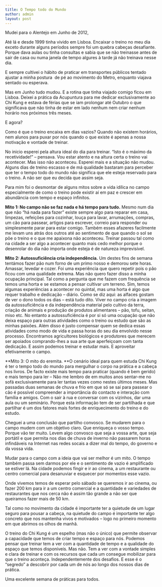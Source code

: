 ```yaml
---
title: O Tempo todo do Mundo
author: admin
layout: post
---
```

Mudei para o Alentejo em Junho de 2012,

Até lá e desde 1999 tinha vivido em Lisboa. Encaixar o treino no meu dia exceto durante alguns períodos sempre foi um quebra cabeças desafiante. Porque dava aulas ou tinha consultas e sabia que se não treinasse antes de sair de casa ou numa janela de tempo algures à tarde já não treinava nesse dia.

E sempre cultivei o hábito de praticar em transportes públicos tentado ajustar a minha postura  de pé ao movimento do Metro, enquanto viajava sentado ou esperava.

Mas em Junho tudo mudou. E a rotina que tinha viajado comigo ficou em Lisboa. Deixei a prática da Acupuntura para me dedicar exclusivamente ao Chi Kung e estava de férias que se iam prolongar até Outubro o que significava que não tinha de estar em lado nenhum nem criar nenhum horário nos próximos três meses.

E agora?

Como é que o treino encaixa em dias vazios? Quando não existem horários, nem alunos para puxar por nós quando o que existe é apenas a nossa motivação e vontade de treinar.

No inicio esperei pela altura ideal do dia para treinar. &#8220;Isto é o máximo da recetividade!&#8221; &#8211; pensava. Vou estar atento e na altura certa o treino vai acontecer. Mas isso não aconteceu. Esperei mais e a situação não mudou. Alguns dias de treino escasso e de má qualidade bastaram para perceber que ter o tempo todo do mundo não significa que ele esteja reservado para o treino. A não ser que eu decida que assim seja.

Para mim foi o desmontar de alguns mitos sobre a vida idílica no campo especialmente de como o treino pode existir aí em paz e crescer em abundância com tempo e espaço infinitos.

**Mito 1: No campo não se faz nada e há tempo para tudo.** Mesmo num dia que não &#8220;há nada para fazer&#8221; existe sempre algo para reparar em casa, limpezas, refeições para cozinhar, louça para lavar, arrumações, compras, um cão para passear, artigos para escrever, correio para responder ou simplesmente parar para estar comigo. Também esses afazeres facilmente me levam uns atrás dos outros até ao sentimento de que quando o sol se põe o treino e o que me apaixona não aconteceu. Treinar passou tal como na cidade a ser algo a acontecer quanto mais cedo melhor porque o desenrolar do dia não importa onde esteja é de natureza imprevisível.

**Mito 2: Autossuficiência cria independência.** Um destes fins de semana tentámos fazer pão num forno de um primo nosso e demorou sete horas. Amassar, levedar e cozer. Foi uma experiência que quero repetir pois o pão ficou com uma qualidade extrema. Mas não quero fazer disso a minha ocupação principal. Tal como a pergunta que me fazem com frequência se temos uma horta e se estamos a pensar cultivar um terreno. Sim, temos algumas experiências a acontecer no quintal, mas uma horta é algo que requer trabalho e dedicação &#8211; diário. Como se diz aqui: as alfaces gostam de ver o dono todos os dias &#8211; está tudo dito. Viver no campo cria a imagem da autossuficiência e da independência material pelo cultivo da terra, criação de animais e produção de produtos alimentares &#8211; pão, tofu, seitan, miso etc. No entanto a autossuficiência é por si só uma ocupação que não deixa espaço para outras atividades como o treino ou estudo que são as minhas paixões. Além disso é justo compensar quem se dedica essas atividades como modo de vida e passa horas do seu dia envolvido nesse processo. Encontramos agricultores biológicos e produtores que merecem ser apoiados comprando-lhes a sua arte que aperfeiçoam com tanta dedicação. E assim podemos treinar e estudar mais. E aproveitar efetivamente o campo.

**Mito 3: O mito do eremita. **O cenário ideal para quem estuda Chi Kung é ter o tempo todo do mundo para mergulhar o corpo na prática e a cabeça nos livros. De facto existe mais tempo para praticar (quando é bem gerido) e mais tempo para ler &#8211; Não me lembro de em muitos anos sentar-me no sofá exclusivamente para ler tantas vezes como nestes últimos meses. Mas passadas duas semanas de chuva e frio em que só se sai para passear o cão é possível compreender a importância do contacto e interação com família e amigos. Com o sair à rua e conversar com os vizinhos, dar uma aula ou um seminário. Porque esta informação tem de ser partilhada e que partilhar é um dos fatores mais fortes de enriquecimento do treino e do estudo.

Cheguei a uma conclusão que partilho convosco. Se mudarem para o campo mudem com um objetivo claro. Que enriqueça o vosso tempo. Porque vão ter muito. Levem algo convosco que seja a vossa arte, que seja portátil e que permita nos dias de chuva de inverno não passarem horas infindáveis na Internet nas redes socais a dizer mal do tempo, do governo e da vossa vida.

Mudar para o campo com a ideia que vai ser melhor é um mito. O tempo também passa sem darmos por ele e o sentimento de vazio é amplificado se estiver lá. Na cidade podemos fingir e ir ao cinema, a um restaurante ou centro comercial para desanuviar e esquecer por momentos esse vazio.

Onde vivemos temos de esperar pelo sábado se queremos ir ao cinema, ou fazer 200 km para ir a um centro comercial e a quantidade e variedades de restaurantes que nos cerca não é assim tão grande a não ser que queiramos fazer mais de 50 km.

Tal como no movimento da cidade é importante ter a quietude de um lugar seguro para pousar a cabeça, na quietude do campo é importante ter algo concreto que nos mantenha vivos e motivados &#8211; logo no primeiro momento em que abrimos os olhos de manhã.

O treino do Chi Kung é um espelho (mas não o único) que permite observar a capacidade que temos de criar tempo e espaço para nós. Podemos pensar que treinar tem a ver com a quantidade de tempo e a qualidade do espaço que temos disponíveis. Mas não. Tem a ver com a vontade simples e clara de treinar e com os recursos que cada um consegue mobilizar para que o treino aconteça. Independentemente dos desafios. E esse é o &#8220;segredo&#8221; a descobrir por cada um de nós ao longo dos nossos dias de prática.

Uma excelente semana de práticas para todos.